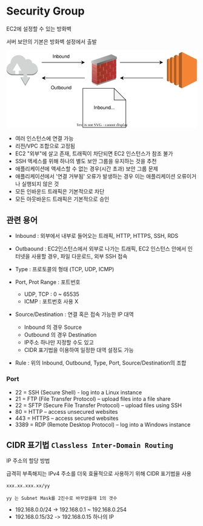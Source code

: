 # Security Group

EC2에 설정할 수 있는 방화벽

서버 보안의 기본은 방화벽 설정에서 출발

![Security Group](../../images/AWS/AWS_Security_Group.drawio.svg)

- 여러 인스턴스에 연결 가능
- 리전/VPC 조합으로 고정됨
- EC2 "외부"에 살고 존재, 트래픽이 차단되면 EC2 인스턴스가 참조 불가
- SSH 액세스를 위해 하나의 별도 보안 그룹을 유지하는 것을 추천
- 애플리케이션에 액세스할 수 없는 경우(시간 초과) 보안 그룹 문제
- 애플리케이션에서 '연결 거부됨' 오류가 발생하는 경우 이는 애플리케이션 오류이거나 실행되지 않은 것
- 모든 인바운드 트래픽은 기본적으로 차단
- 모든 아웃바운드 트래픽은 기본적으로 승인

## 관련 용어
- Inbound : 외부에서 내부로 들어오는 트래픽, HTTP, HTTPS, SSH, RDS
- Outbaound : EC2인스턴스에서 외부로 나가는 트래픽, EC2 인스턴스 안에서 인터넷을 사용할 경우, 파일 다운로드, 외부 SSH 접속

- Type : 프로토콜의 형태 (TCP, UDP, ICMP)

- Port, Prot Range : 포트번호
    - UDP, TCP : 0 ~ 65535
    - ICMP : 포트번호 사용 X

- Source/Destination : 연결 혹은 접속 가능한 IP 대역
    - Inbound 의 경우 Source
    - Outbound 의 경우 Destination
    - IP주소 하나만 지정할 수도 있고
    - CIDR 표기법을 이용하여 일정한 대역 설정도 가능

- Rule : 위의 Inbound, Outbound, Type, Port, Source/Destination의 조합

### Port

- 22 = SSH (Secure Shell) - log into a Linux instance
- 21 = FTP (File Transfer Protocol) – upload files into a file share
- 22 = SFTP (Secure File Transfer Protocol) – upload files using SSH
- 80 = HTTP – access unsecured websites
- 443 = HTTPS – access secured websites
- 3389 = RDP (Remote Desktop Protocol) – log into a Windows instance

## CIDR 표기법 `Classless Inter-Domain Routing`
IP 주소의 할당 방법

급격히 부족해지는 IPv4 주소를 더욱 효율적으로 사용하기 위해 CIDR 표기법을 사용

```
xxx.xx.xxx.xx/yy

yy 는 Subnet Mask를 2진수로 바꾸었을때 1의 갯수
```


- 192.168.0.0/24 -> 192.168.0.1 ~ 192.168.0.254 
- 192.168.0.15/32 -> 192.168.0.15 하나의 IP